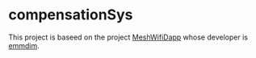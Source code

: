 # compensationSys

This project is baseed on the project [MeshWifiDapp](https://github.com/emmdim/MeshWifiDapp/tree/master) whose developer
is [emmdim](https://github.com/emmdim).
